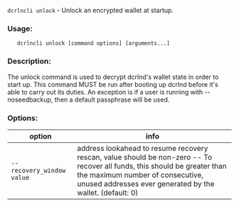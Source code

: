 `dcrlncli unlock` - Unlock an encrypted wallet at startup.

### Usage:
```
   dcrlncli unlock [command options] [arguments...]
```

### Description:
   
  The unlock command is used to decrypt dcrlnd's wallet state in order to
  start up. This command MUST be run after booting up dcrlnd before it's
  able to carry out its duties. An exception is if a user is running with
  --noseedbackup, then a default passphrase will be used.
  

### Options:
|option|info|
|--|--|
|`--recovery_window value`|  address lookahead to resume recovery rescan, value should be non-zero --  To recover all funds, this should be greater than the maximum number of consecutive, unused addresses ever generated by the wallet. (default: 0)|
